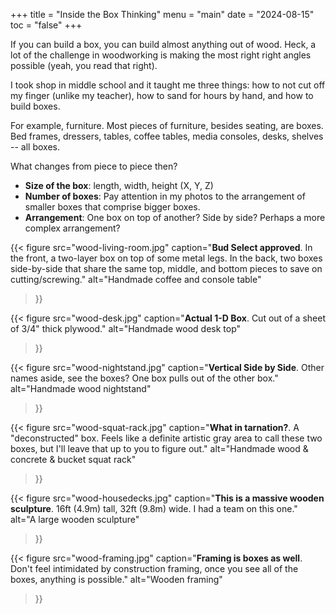 +++
title = "Inside the Box Thinking"
menu = "main"
date = "2024-08-15"
toc = "false"
+++

If you can build a box, you can build almost anything out of wood. Heck, a lot of the challenge in woodworking is making the most right right angles possible (yeah, you read that right).

I took shop in middle school and it taught me three things: how to not cut off my finger (unlike my teacher), how to sand for hours by hand, and how to build boxes.

For example, furniture. Most pieces of furniture, besides seating, are boxes. Bed frames, dressers, tables, coffee tables, media consoles, desks, shelves -- all boxes.

What changes from piece to piece then?
- **Size of the box**: length, width, height (X, Y, Z)
- **Number of boxes**: Pay attention in my photos to the arrangement of smaller boxes that comprise bigger boxes.
- **Arrangement**: One box on top of another? Side by side? Perhaps a more complex arrangement?

{{< figure 
  src="wood-living-room.jpg" 
  caption="**Bud Select approved**. In the front, a two-layer box on top of some metal legs. In the back, two boxes side-by-side that share the same top, middle, and bottom pieces to save on cutting/screwing." 
  alt="Handmade coffee and console table" 
>}}

{{< figure 
  src="wood-desk.jpg" 
  caption="**Actual 1-D Box**. Cut out of a sheet of 3/4\" thick plywood." 
  alt="Handmade wood desk top" 
>}}

{{< figure 
  src="wood-nightstand.jpg" 
  caption="**Vertical Side by Side**. Other names aside, see the boxes? One box pulls out of the other box." 
  alt="Handmade wood nightstand" 
>}}

{{< figure 
  src="wood-squat-rack.jpg" 
  caption="**What in tarnation?**. A \"deconstructed\" box. Feels like a definite artistic gray area to call these two boxes, but I'll leave that up to you to figure out." 
  alt="Handmade wood & concrete & bucket squat rack" 
>}}

{{< figure 
  src="wood-housedecks.jpg" 
  caption="**This is a massive wooden sculpture**. 16ft (4.9m) tall, 32ft (9.8m) wide. I had a team on this one." 
  alt="A large wooden sculpture" 
>}}

{{< figure 
  src="wood-framing.jpg" 
  caption="**Framing is boxes as well**. Don't feel intimidated by construction framing, once you see all of the boxes, anything is possible." 
  alt="Wooden framing" 
>}}